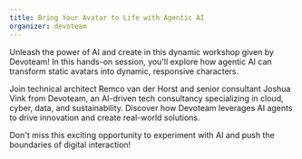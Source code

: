 ```yaml
---
title: Bring Your Avatar to Life with Agentic AI
organizer: devoteam
---
```


Unleash the power of AI and create in this dynamic workshop given by Devoteam! In this hands-on session, you'll explore how agentic AI can transform static avatars into dynamic, responsive characters.

Join technical architect Remco van der Horst and senior consultant Joshua Vink from Devoteam, an AI-driven tech consultancy specializing in cloud, cyber, data, and sustainability. Discover how Devoteam leverages AI agents to drive innovation and create real-world solutions.

Don't miss this exciting opportunity to experiment with AI and push the boundaries of digital interaction!
